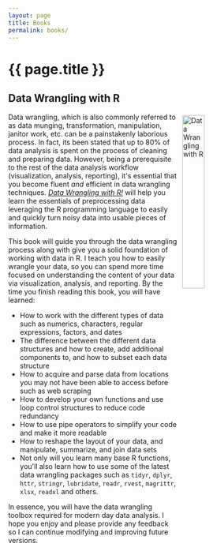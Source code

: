 ```yaml
---
layout: page
title: Books
permalink: books/
---
```


<h1 class="post-title">{{ page.title }}</h1>


## Data Wrangling with R &nbsp;&nbsp; <a href="" style="color:black;"><i class="fa fa-amazon" style="font-size:.7em"></i></a>

<a href="http://www.springer.com/us/book/9783319455983"><img src="/public/images/Data_Wrangling_Book.jpg" alt="Data Wrangling with R" style="float:right; margin: 5px 0px 10px 10px; width: 30%; height: 30%;"></a>
Data wrangling, which is also commonly referred to as data munging, transformation, manipulation, janitor work, etc. can be a painstakenly laborious process. In fact, its been stated that up to 80% of data analysis is spent on the process of cleaning and preparing data. However, being a prerequisite to the rest of the data analysis workflow (visualization, analysis, reporting), it's essential that you become fluent <em>and</em> efficient in data wrangling techniques.  <em><a href="http://www.springer.com/us/book/9783319455983">Data Wrangling with R!</a></em> will help you learn the essentials of preprocessing data leveraging the R programming language to easily and quickly turn noisy data into usable pieces of information.

This book will guide you through the data wrangling process along with give you a solid foundation of working with data in R. I teach you how to easily wrangle your data, so you can spend more time focused on understanding the content of your data via visualization, analysis, and reporting. By the time you finish reading this book, you will have learned:

- How to work with the different types of data such as numerics, characters, regular expressions, factors, and dates
- The difference between the different data structures and how to create, add additional components to, and how to subset each data structure
- How to acquire and parse data from locations you may not have been able to access before such as web scraping
- How to develop your own functions and use loop control structures to reduce code redundancy
- How to use pipe operators to simplify your code and make it more readable
- How to reshape the layout of your data, and manipulate, summarize, and join data sets
- Not only will you learn many base R functions, you'll also learn how to use some of the latest data wrangling packages such as `tidyr`, `dplyr`, `httr`, `stringr`, `lubridate`, `readr`, `rvest`, `magrittr`, `xlsx`, `readxl` and others.

In essence, you will have the data wrangling toolbox required for modern day data analysis.  I hope you enjoy and please provide any feedback so I can continue modifying and improving future versions.
